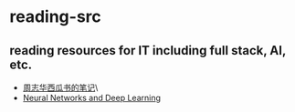 # reading-src
## reading resources for IT including full stack, AI, etc.

+ [周志华西瓜书的笔记](https://github.com/Vay-keen/Machine-learning-learning-notes.git)\
+ [Neural Networks and Deep Learning](http://neuralnetworksanddeeplearning.com)
